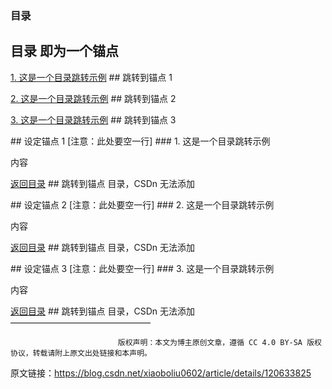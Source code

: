 
### 目录                      
## 目录 即为一个锚点
 
[1. 这是一个目录跳转示例](#1)   ## 跳转到锚点 1
 
[2. 这是一个目录跳转示例](#2)   ## 跳转到锚点 2
 
[3. 这是一个目录跳转示例](#3)   ## 跳转到锚点 3
 
 
<p id="1"></p>               ## 设定锚点 1
[注意：此处要空一行]
### 1. 这是一个目录跳转示例
 
内容
 
[返回目录](#目录)              ## 跳转到锚点 目录，CSDn 无法添加
 
<p id="2"></p>               ## 设定锚点 2
[注意：此处要空一行]
### 2. 这是一个目录跳转示例
 
内容
 
[返回目录](#目录)             ## 跳转到锚点 目录，CSDn 无法添加
 
<p id="3"></p>               ## 设定锚点 3
[注意：此处要空一行]
### 3. 这是一个目录跳转示例
 
内容
 
[返回目录](#目录)             ## 跳转到锚点 目录，CSDn 无法添加
————————————————

                            版权声明：本文为博主原创文章，遵循 CC 4.0 BY-SA 版权协议，转载请附上原文出处链接和本声明。
                        
原文链接：https://blog.csdn.net/xiaoboliu0602/article/details/120633825